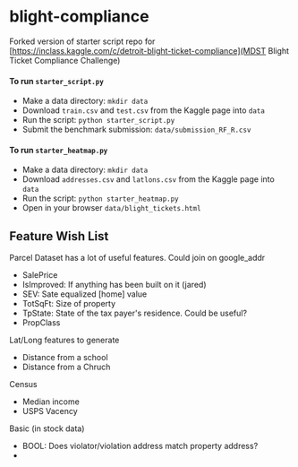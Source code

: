 # blight-compliance


Forked version of starter script repo for [https://inclass.kaggle.com/c/detroit-blight-ticket-compliance](MDST Blight Ticket Compliance Challenge)

#### To run `starter_script.py`

- Make a data directory: `mkdir data`
- Download `train.csv` and `test.csv` from the Kaggle page into `data`
- Run the script: `python starter_script.py`
- Submit the benchmark submission: `data/submission_RF_R.csv`

#### To run `starter_heatmap.py`

- Make a data directory: `mkdir data`
- Download `addresses.csv` and `latlons.csv` from the Kaggle page into `data`
- Run the script: `python starter_heatmap.py`
- Open in your browser `data/blight_tickets.html` 



## Feature Wish List

Parcel Dataset has a lot of useful features. Could join on google_addr
- SalePrice
- IsImproved: If anything has been built on it (jared)
- SEV: Sate equalized [home] value
- TotSqFt: Size of property
- TpState: State of the tax payer's residence. Could be useful?
- PropClass


Lat/Long features to generate
- Distance from a school
- Distance from a Chruch

Census
- Median income
- USPS Vacency


Basic (in stock data)
- BOOL: Does violator/violation address match property address?
-
